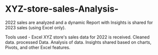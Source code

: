 # XYZ-store-sales-Analysis-
2022 sales are analyzed and a dynamic Report with Insights is shared for 2023 sales (using Excel only).




Tools used - Excel
XYZ store's sales data for 2022 is received.
Cleaned data.
processed Data.
Analysis of data.
Insights shared based on charts, Pivots, and other Excel features.

